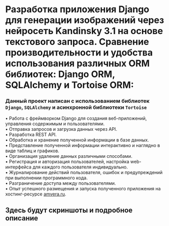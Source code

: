 # Разработка приложения Django для генерации изображений через нейросеть Kandinsky 3.1 на основе текстового запроса. Сравнение производительности и удобства использования различных ORM библиотек: Django ORM, SQLAlchemy и Tortoise ORM:
### Данный проект написан с использованием библиотек **`Django`**, **`SQLAlchemy`** и асинхронной библиотеки **`Tortoise`** 

• Работа с фреймворком Django для создания веб-приложений, управления содержимым и
пользователями.  
• Отправка запросов и загрузка данных через API.  
• Разработка REST API.  
• Обработка и хранение полученной информации в базе данных.  
• Представление полученной информации интерактивно и наглядно в виде таблиц и графиков.  
• Организация удаление данных различными способами.  
• Регистрация и авторизация пользователей, настройка web-интерфейса для каждого пользователя индивидуально.  
• Журналирование действий пользователя, ошибок и предупреждений при выполнении программного кода.  
• Разграничение доступа между пользователями.  
• Опыт успешного размещения и запуска полученного приложения на хостинг-ресурсе [amvera.ru](amvera.ru).  
 
## Здесь будут скриншоты и подробное описание

[//]: # (### Приветствие и информация о себе:)

[//]: # (![ScreenShot 1]&#40;https://github.com/Topotun77/tg-bot/blob/master/ScreenShots/001.JPG?raw=true&#41;)
